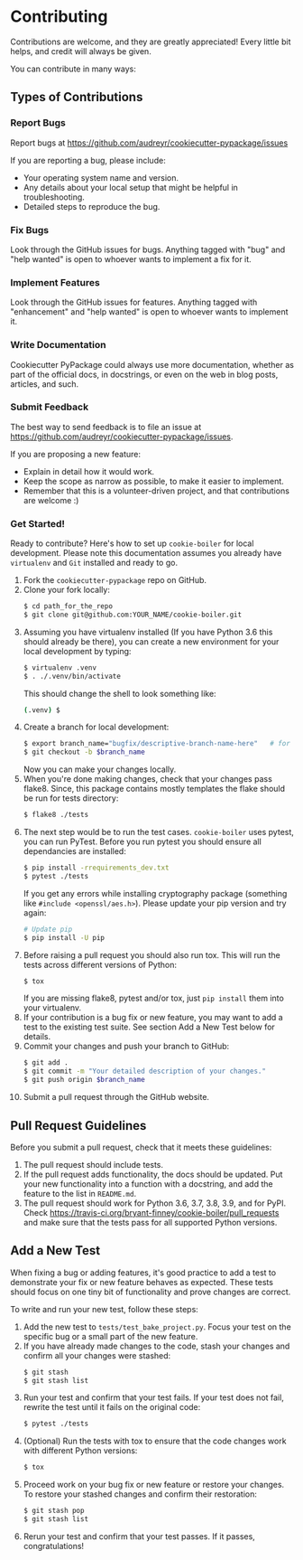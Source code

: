 # Contributing

Contributions are welcome, and they are greatly appreciated! Every little bit
helps, and credit will always be given.

You can contribute in many ways:

## Types of Contributions

### Report Bugs

Report bugs at https://github.com/audreyr/cookiecutter-pypackage/issues

If you are reporting a bug, please include:

* Your operating system name and version.
* Any details about your local setup that might be helpful in troubleshooting.
* Detailed steps to reproduce the bug.

### Fix Bugs

Look through the GitHub issues for bugs. Anything tagged with "bug"
and "help wanted" is open to whoever wants to implement a fix for it.

### Implement Features

Look through the GitHub issues for features. Anything tagged with "enhancement"
and "help wanted" is open to whoever wants to implement it.

### Write Documentation

Cookiecutter PyPackage could always use more documentation, whether as part of
the official docs, in docstrings, or even on the web in blog posts, articles,
and such.

### Submit Feedback

The best way to send feedback is to file an issue at
https://github.com/audreyr/cookiecutter-pypackage/issues.

If you are proposing a new feature:

* Explain in detail how it would work.
* Keep the scope as narrow as possible, to make it easier to implement.
* Remember that this is a volunteer-driven project, and that contributions
  are welcome :)

### Get Started!

Ready to contribute? Here's how to set up `cookie-boiler` for local
development. Please note this documentation assumes you already have
`virtualenv` and `Git` installed and ready to go.

1. Fork the `cookiecutter-pypackage` repo on GitHub.
2. Clone your fork locally:
   ```bash
   $ cd path_for_the_repo
   $ git clone git@github.com:YOUR_NAME/cookie-boiler.git
   ```
3. Assuming you have virtualenv installed (If you have Python 3.6 this should
   already be there), you can create a new environment for your local
   development by typing:
   ```bash
   $ virtualenv .venv
   $ . ./.venv/bin/activate
   ```
   This should change the shell to look something like:
   ```bash
   (.venv) $
   ```
4. Create a branch for local development:
   ```bash
   $ export branch_name="bugfix/descriptive-branch-name-here"   # for features, use "feature/[ ... ]"
   $ git checkout -b $branch_name
   ```
   Now you can make your changes locally.
5. When you're done making changes, check that your changes pass flake8. Since,
   this package contains mostly templates the flake should be run for tests
   directory:
   ```bash
   $ flake8 ./tests
   ```
6. The next step would be to run the test cases. `cookie-boiler` uses
   pytest, you can run PyTest. Before you run pytest you should ensure all
   dependancies are installed:
   ```bash
   $ pip install -rrequirements_dev.txt
   $ pytest ./tests
   ```
   If you get any errors while installing cryptography package (something like
   `#include <openssl/aes.h>`). Please update your pip version and try again:
   ```bash
   # Update pip
   $ pip install -U pip
   ```
7. Before raising a pull request you should also run tox. This will run the
   tests across different versions of Python:
   ```bash
   $ tox
   ```
   If you are missing flake8, pytest and/or tox, just `pip install` them into
   your virtualenv.
8. If your contribution is a bug fix or new feature, you may want to add a test
   to the existing test suite. See section Add a New Test below for details.
9. Commit your changes and push your branch to GitHub:
   ```bash
   $ git add .
   $ git commit -m "Your detailed description of your changes."
   $ git push origin $branch_name
   ```
10. Submit a pull request through the GitHub website.

## Pull Request Guidelines

Before you submit a pull request, check that it meets these guidelines:

1. The pull request should include tests.
2. If the pull request adds functionality, the docs should be updated. Put your
   new functionality into a function with a docstring, and add the feature to
   the list in `README.md`.
3. The pull request should work for Python 3.6, 3.7, 3.8, 3.9, and for PyPI. Check
   https://travis-ci.org/bryant-finney/cookie-boiler/pull_requests and
   make sure that the tests pass for all supported Python versions.

## Add a New Test

When fixing a bug or adding features, it's good practice to add a test to
demonstrate your fix or new feature behaves as expected. These tests should
focus on one tiny bit of functionality and prove changes are correct.

To write and run your new test, follow these steps:

1. Add the new test to `tests/test_bake_project.py`. Focus your test on the
   specific bug or a small part of the new feature.
2. If you have already made changes to the code, stash your changes and confirm
   all your changes were stashed:
   ```bash
   $ git stash
   $ git stash list
   ```
3. Run your test and confirm that your test fails. If your test does not fail,
   rewrite the test until it fails on the original code:
   ```bash
   $ pytest ./tests
   ```
4. (Optional) Run the tests with tox to ensure that the code changes work with
   different Python versions:
   ```bash
   $ tox
   ```
5. Proceed work on your bug fix or new feature or restore your changes. To
   restore your stashed changes and confirm their restoration:
   ```bash
   $ git stash pop
   $ git stash list
   ```
6. Rerun your test and confirm that your test passes. If it passes,
   congratulations!
